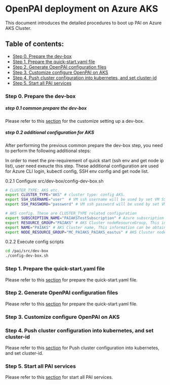 <!--
  Copyright (c) Microsoft Corporation
  All rights reserved.

  MIT License

  Permission is hereby granted, free of charge, to any person obtaining a copy of this software and associated
  documentation files (the "Software"), to deal in the Software without restriction, including without limitation
  the rights to use, copy, modify, merge, publish, distribute, sublicense, and/or sell copies of the Software, and
  to permit persons to whom the Software is furnished to do so, subject to the following conditions:
  The above copyright notice and this permission notice shall be included in all copies or substantial portions of the Software.

  THE SOFTWARE IS PROVIDED *AS IS*, WITHOUT WARRANTY OF ANY KIND, EXPRESS OR IMPLIED, INCLUDING
  BUT NOT LIMITED TO THE WARRANTIES OF MERCHANTABILITY, FITNESS FOR A PARTICULAR PURPOSE AND
  NONINFRINGEMENT. IN NO EVENT SHALL THE AUTHORS OR COPYRIGHT HOLDERS BE LIABLE FOR ANY CLAIM,
  DAMAGES OR OTHER LIABILITY, WHETHER IN AN ACTION OF CONTRACT, TORT OR OTHERWISE, ARISING FROM,
  OUT OF OR IN CONNECTION WITH THE SOFTWARE OR THE USE OR OTHER DEALINGS IN THE SOFTWARE.
-->

# OpenPAI deployment on Azure AKS

This document introduces the detailed procedures to boot up PAI on Azure AKS Cluster.

## Table of contents:
<!-- TOC depthFrom:2 depthTo:3 -->

- [Step 0. Prepare the dev-box](#c-step-0)
- [Step 1. Prepare the quick-start.yaml file](#c-step-1)
- [Step 2. Generate OpenPAI configuration files](#c-step-2)
- [Step 3. Customize configure OpenPAI on AKS](#c-step-3)
- [Step 4. Push cluster configuration into kubernetes, and set cluster-id](#c-step-4)
- [Step 5. Start all PAI services](#c-step-5)

### Step 0. Prepare the dev-box <a name="c-step-0"></a>

##### step 0.1 common prepare the dev-box
Please refer to this [section](../pai-management/doc/cluster-bootup.md#c-step-0) for the customize setting up a dev-box.

#####  step 0.2 additional configuration for AKS 

After performing the previous common prepare the dev-box step, you need to perform the following additional steps:

In order to meet the pre-requirement of quick start (ssh env and get node ip list), user need exeucte this step. These additional configuration are used for Azure CLI login, kubectl config, SSH env config and get node list. 

0.2.1 Configure src/dev-box/config-dev-box.sh 
```bash
# CLUSTER_TYPE: AKS etc.
export CLUSTER_TYPE="AKS" # cluster type: config AKS. 
export SSH_USERNAME="user"  # VM ssh username will be used by set VM SSH config
export SSH_PASSWORD="password" # VM ssh password will be used by set VM SSH config

# AKS config. These are CLUSTER_TYPE related configuration
export SUBSCRIPTION_NAME="PAIAKSTestSubscription" # Azure subscription name
export RESOURCE_GROUP="PAIAKS" # AKS Cluster nodeResourceGroup, This information can be obtained from Azure portal or Azure CLI execute "az aks list
export NAME="PAIAKS" # AKS Cluster name, This information can be obtained from Azure portal or Azure CLI execute "az aks list
export NODE_RESOURCE_GROUP="MC_PAIAKS_PAIAKS_eastus" # AKS Cluster nodeResourceGroup, This information can be obtained from Azure portal or Azure CLI execute "az aks list".
```

0.2.2 Execute config scripts
```bash
cd /pai/src/dev-box
./config-dev-box.sh
```

### Step 1. Prepare the quick-start.yaml file <a name="c-step-1"></a>

Please refer to this [section](../pai-management/doc/cluster-bootup.md#c-step-1) for prepare the quick-start.yaml file.

### Step 2. Generate OpenPAI configuration files <a name="c-step-2"></a>

Please refer to this [section](../pai-management/doc/cluster-bootup.md#c-step-2) for prepare the quick-start.yaml file.

### Step 3. Customize configure OpenPAI on AKS <a name="c-step-3"></a>


### Step 4. Push cluster configuration into kubernetes, and set cluster-id <a name="c-step-4"></a>

Please refer to this [section](../pai-management/doc/cluster-bootup.md#c-step-5) for Push cluster configuration into kubernetes, and set cluster-id.

### Step 5. Start all PAI services <a name="c-step-5"></a>

Please refer to this [section](../pai-management/doc/cluster-bootup.md#c-step-6) for start all PAI services.

